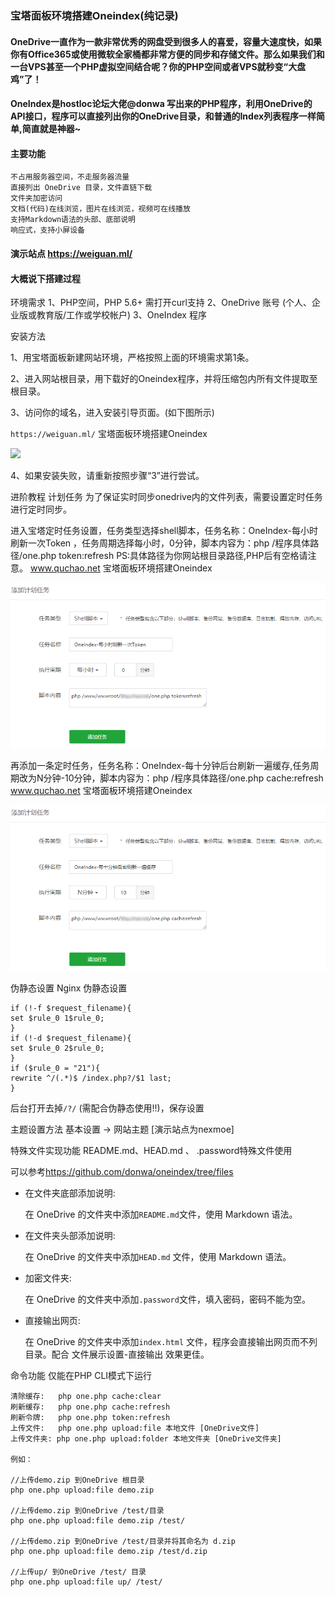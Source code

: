 ### 宝塔面板环境搭建Oneindex(纯记录)

#### OneDrive一直作为一款非常优秀的网盘受到很多人的喜爱，容量大速度快，如果你有Office365或使用微软全家桶都非常方便的同步和存储文件。那么如果我们和一台VPS甚至一个PHP虚拟空间结合呢？你的PHP空间或者VPS就秒变“大盘鸡”了！
#### OneIndex是hostloc论坛大佬@donwa 写出来的PHP程序，利用OneDrive的API接口，程序可以直接列出你的OneDrive目录，和普通的Index列表程序一样简单,简直就是神器~

#### 主要功能

```
不占用服务器空间，不走服务器流量
直接列出 OneDrive 目录，文件直链下载
文件夹加密访问
文档(代码)在线浏览，图片在线浏览，视频可在线播放
支持Markdown语法的头部、底部说明
响应式，支持小屏设备
```

#### 演示站点 <https://weiguan.ml/>

#### 大概说下搭建过程

环境需求
1、PHP空间，PHP 5.6+ 需打开curl支持
2、OneDrive 账号 (个人、企业版或教育版/工作或学校帐户)
3、OneIndex 程序

安装方法

1、用宝塔面板新建网站环境，严格按照上面的环境需求第1条。

2、进入网站根目录，用下载好的Oneindex程序，并将压缩包内所有文件提取至根目录。

3、访问你的域名，进入安装引导页面。(如下图所示)

`https://weiguan.ml/` 宝塔面板环境搭建Oneindex

![](https://weiguan.ml/OneIndex.gif)

4、如果安装失败，请重新按照步骤“3”进行尝试。

进阶教程
计划任务
为了保证实时同步onedrive内的文件列表，需要设置定时任务进行定时同步。

进入宝塔定时任务设置，任务类型选择shell脚本，任务名称：OneIndex-每小时刷新一次Token ，任务周期选择每小时，0分钟，脚本内容为：php /程序具体路径/one.php token:refresh PS:具体路径为你网站根目录路径,PHP后有空格请注意。
www.quchao.net 宝塔面板环境搭建Oneindex

![](https://raw.githubusercontent.com/we11cheng/picBed/master/20200418225341.png)

再添加一条定时任务，任务名称：OneIndex-每十分钟后台刷新一遍缓存,任务周期改为N分钟-10分钟，脚本内容为：php /程序具体路径/one.php cache:refresh
www.quchao.net 宝塔面板环境搭建Oneindex

![](https://raw.githubusercontent.com/we11cheng/picBed/master/20200418225434.png)

伪静态设置
Nginx 伪静态设置

```
if (!-f $request_filename){
set $rule_0 1$rule_0;
}
if (!-d $request_filename){
set $rule_0 2$rule_0;
}
if ($rule_0 = "21"){
rewrite ^/(.*)$ /index.php?/$1 last;
}
```
后台打开去掉`/?/` (需配合伪静态使用!!)，保存设置

主题设置方法
基本设置 -> 网站主题 [演示站点为nexmoe]

特殊文件实现功能
README.md、HEAD.md 、 .password特殊文件使用

可以参考<https://github.com/donwa/oneindex/tree/files>

- 在文件夹底部添加说明:

	在 OneDrive 的文件夹中添加`README.md`文件，使用 Markdown 语法。

- 在文件夹头部添加说明:  

	在 OneDrive 的文件夹中添加`HEAD.md` 文件，使用 Markdown 语法。

- 加密文件夹:  

	在 OneDrive 的文件夹中添加`.password`文件，填入密码，密码不能为空。  

- 直接输出网页:

	在 OneDrive 的文件夹中添加`index.html` 文件，程序会直接输出网页而不列目录。配合 文件展示设置-直接输出 效果更佳。

命令功能
仅能在PHP CLI模式下运行

```
清除缓存:  	php one.php cache:clear
刷新缓存:  	php one.php cache:refresh
刷新令牌:  	php one.php token:refresh
上传文件:  	php one.php upload:file 本地文件 [OneDrive文件]
上传文件夹: php one.php upload:folder 本地文件夹 [OneDrive文件夹]

例如：

//上传demo.zip 到OneDrive 根目录  
php one.php upload:file demo.zip  

//上传demo.zip 到OneDrive /test/目录  
php one.php upload:file demo.zip /test/  

//上传demo.zip 到OneDrive /test/目录并将其命名为 d.zip  
php one.php upload:file demo.zip /test/d.zip  

//上传up/ 到OneDrive /test/ 目录  
php one.php upload:file up/ /test/
```